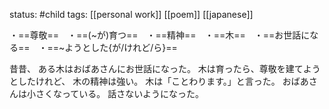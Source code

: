 status: #child 
tags: [[personal work]] [[poem]] [[japanese]]

・==尊敬==　・==(~が)育つ==　・==精神==　・==木==　・==お世話になる==　・==~ようとした{が/けれど/ら}==

昔昔、
ある木はおばあさんにお世話になった。
木は育ったら、尊敬を建てようとしたけれど、
木の精神は強い。
木は「ことわります。」と言った。
おばあさんは小さくなっている。
話さないようになった。